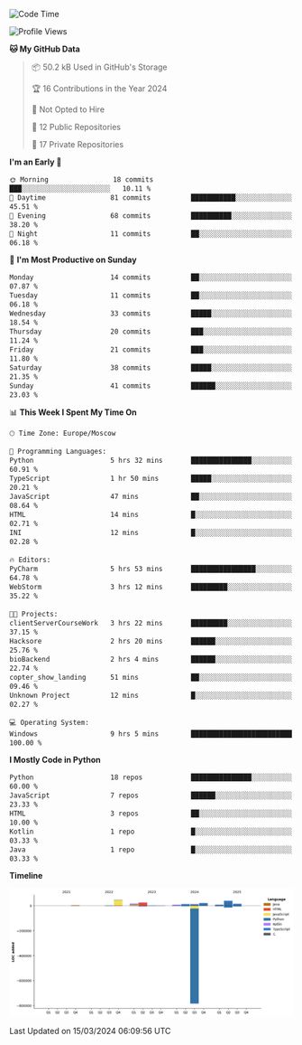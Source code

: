 <!--START_SECTION:waka-->
![Code Time](http://img.shields.io/badge/Code%20Time-218%20hrs%2057%20mins-blue)

![Profile Views](http://img.shields.io/badge/Profile%20Views-30-blue)

**🐱 My GitHub Data** 

> 📦 50.2 kB Used in GitHub's Storage 
 > 
> 🏆 16 Contributions in the Year 2024
 > 
> 🚫 Not Opted to Hire
 > 
> 📜 12 Public Repositories 
 > 
> 🔑 17 Private Repositories 
 > 
**I'm an Early 🐤** 

```text
🌞 Morning                18 commits          ███░░░░░░░░░░░░░░░░░░░░░░   10.11 % 
🌆 Daytime                81 commits          ███████████░░░░░░░░░░░░░░   45.51 % 
🌃 Evening                68 commits          ██████████░░░░░░░░░░░░░░░   38.20 % 
🌙 Night                  11 commits          ██░░░░░░░░░░░░░░░░░░░░░░░   06.18 % 
```
📅 **I'm Most Productive on Sunday** 

```text
Monday                   14 commits          ██░░░░░░░░░░░░░░░░░░░░░░░   07.87 % 
Tuesday                  11 commits          ██░░░░░░░░░░░░░░░░░░░░░░░   06.18 % 
Wednesday                33 commits          █████░░░░░░░░░░░░░░░░░░░░   18.54 % 
Thursday                 20 commits          ███░░░░░░░░░░░░░░░░░░░░░░   11.24 % 
Friday                   21 commits          ███░░░░░░░░░░░░░░░░░░░░░░   11.80 % 
Saturday                 38 commits          █████░░░░░░░░░░░░░░░░░░░░   21.35 % 
Sunday                   41 commits          ██████░░░░░░░░░░░░░░░░░░░   23.03 % 
```


📊 **This Week I Spent My Time On** 

```text
🕑︎ Time Zone: Europe/Moscow

💬 Programming Languages: 
Python                   5 hrs 32 mins       ███████████████░░░░░░░░░░   60.91 % 
TypeScript               1 hr 50 mins        █████░░░░░░░░░░░░░░░░░░░░   20.21 % 
JavaScript               47 mins             ██░░░░░░░░░░░░░░░░░░░░░░░   08.64 % 
HTML                     14 mins             █░░░░░░░░░░░░░░░░░░░░░░░░   02.71 % 
INI                      12 mins             █░░░░░░░░░░░░░░░░░░░░░░░░   02.28 % 

🔥 Editors: 
PyCharm                  5 hrs 53 mins       ████████████████░░░░░░░░░   64.78 % 
WebStorm                 3 hrs 12 mins       █████████░░░░░░░░░░░░░░░░   35.22 % 

🐱‍💻 Projects: 
clientServerCourseWork   3 hrs 22 mins       █████████░░░░░░░░░░░░░░░░   37.15 % 
Hacksore                 2 hrs 20 mins       ██████░░░░░░░░░░░░░░░░░░░   25.76 % 
bioBackend               2 hrs 4 mins        ██████░░░░░░░░░░░░░░░░░░░   22.74 % 
copter_show_landing      51 mins             ██░░░░░░░░░░░░░░░░░░░░░░░   09.46 % 
Unknown Project          12 mins             █░░░░░░░░░░░░░░░░░░░░░░░░   02.27 % 

💻 Operating System: 
Windows                  9 hrs 5 mins        █████████████████████████   100.00 % 
```

**I Mostly Code in Python** 

```text
Python                   18 repos            ███████████████░░░░░░░░░░   60.00 % 
JavaScript               7 repos             ██████░░░░░░░░░░░░░░░░░░░   23.33 % 
HTML                     3 repos             ██░░░░░░░░░░░░░░░░░░░░░░░   10.00 % 
Kotlin                   1 repo              █░░░░░░░░░░░░░░░░░░░░░░░░   03.33 % 
Java                     1 repo              █░░░░░░░░░░░░░░░░░░░░░░░░   03.33 % 
```



**Timeline**

![Lines of Code chart](https://raw.githubusercontent.com/adlemx/adlemx/main/assets/bar_graph.png)


 Last Updated on 15/03/2024 06:09:56 UTC
<!--END_SECTION:waka-->
